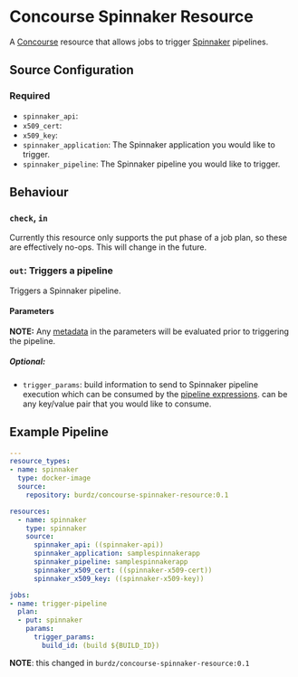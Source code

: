 # Concourse Spinnaker Resource

A [Concourse](https://concourse.ci/) resource that allows jobs to trigger [Spinnaker](https://spinnaker.io/) pipelines. 

## Source Configuration
### Required

* `spinnaker_api`: 
* `x509_cert`:
* `x509_key`:
* `spinnaker_application`: The Spinnaker application you would like to trigger.
* `spinnaker_pipeline`: The Spinnaker pipeline you would like to trigger.

## Behaviour

### `check`, `in`

Currently this resource only supports the put phase of a job plan, so these are effectively no-ops. This will change in the future.

### `out`: Triggers a pipeline

Triggers a Spinnaker pipeline.

#### Parameters
**NOTE:** Any [metadata](http://concourse.ci/implementing-resources.html#resource-metadata) in the parameters will be evaluated prior to triggering the pipeline. 

##### Optional:
* `trigger_params`: build information to send to Spinnaker pipeline execution which can be consumed by the [pipeline expressions](https://www.spinnaker.io/guides/user/pipeline-expressions/). can be any key/value pair that you would like to consume. 

## Example Pipeline

```yml
---
resource_types:
- name: spinnaker
  type: docker-image
  source:
    repository: burdz/concourse-spinnaker-resource:0.1

resources:
  - name: spinnaker
    type: spinnaker
    source:
      spinnaker_api: ((spinnaker-api))
      spinnaker_application: samplespinnakerapp
      spinnaker_pipeline: samplespinnakerapp
      spinnaker_x509_cert: ((spinnaker-x509-cert))
      spinnaker_x509_key: ((spinnaker-x509-key))

jobs:
- name: trigger-pipeline
  plan:
  - put: spinnaker
    params:
      trigger_params:
        build_id: (build ${BUILD_ID})
```

**NOTE**: this changed in `burdz/concourse-spinnaker-resource:0.1`
